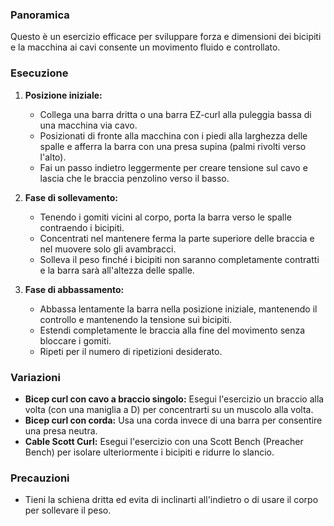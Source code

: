 ### Panoramica
Questo è un esercizio efficace per sviluppare forza e dimensioni dei bicipiti e la macchina ai cavi consente un movimento fluido e controllato.

### Esecuzione
1. **Posizione iniziale:**
   - Collega una barra dritta o una barra EZ-curl alla puleggia bassa di una macchina via cavo.
   - Posizionati di fronte alla macchina con i piedi alla larghezza delle spalle e afferra la barra con una presa supina (palmi rivolti verso l'alto).
   - Fai un passo indietro leggermente per creare tensione sul cavo e lascia che le braccia penzolino verso il basso.

2. **Fase di sollevamento:**
   - Tenendo i gomiti vicini al corpo, porta la barra verso le spalle contraendo i bicipiti.
   - Concentrati nel mantenere ferma la parte superiore delle braccia e nel muovere solo gli avambracci.
   - Solleva il peso finché i bicipiti non saranno completamente contratti e la barra sarà all'altezza delle spalle.

3. **Fase di abbassamento:**
   - Abbassa lentamente la barra nella posizione iniziale, mantenendo il controllo e mantenendo la tensione sui bicipiti.
   - Estendi completamente le braccia alla fine del movimento senza bloccare i gomiti.
   - Ripeti per il numero di ripetizioni desiderato.

### Variazioni
- **Bicep curl con cavo a braccio singolo:** Esegui l'esercizio un braccio alla volta (con una maniglia a D) per concentrarti su un muscolo alla volta.
- **Bicep curl con corda:** Usa una corda invece di una barra per consentire una presa neutra.
- **Cable Scott Curl:** Esegui l'esercizio con una Scott Bench (Preacher Bench) per isolare ulteriormente i bicipiti e ridurre lo slancio.

### Precauzioni
- Tieni la schiena dritta ed evita di inclinarti all'indietro o di usare il corpo per sollevare il peso.